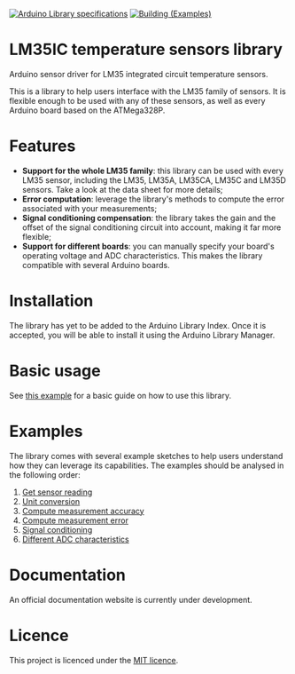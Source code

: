 [![Arduino Library specifications](https://github.com/MiguelLoureiro98/LM35IC/actions/workflows/lint.yml/badge.svg)](https://github.com/MiguelLoureiro98/LM35IC/actions/workflows/lint.yml)  [![Building (Examples)](https://github.com/MiguelLoureiro98/LM35IC/actions/workflows/examples.yml/badge.svg)](https://github.com/MiguelLoureiro98/LM35IC/actions/workflows/examples.yml)

# LM35IC temperature sensors library

Arduino sensor driver for LM35 integrated circuit temperature sensors. 

This is a library to help users interface with the LM35 family of sensors.
It is flexible enough to be used with any of these sensors, as well as every Arduino board based on the ATMega328P.

# Features

- **Support for the whole LM35 family**: this library can be used with every LM35 sensor, including the LM35, LM35A, LM35CA, LM35C and LM35D sensors. Take a look at the data sheet for more details;
- **Error computation**: leverage the library's methods to compute the error associated with your measurements;
- **Signal conditioning compensation**: the library takes the gain and the offset of the signal conditioning circuit into account, making it far more flexible;
- **Support for different boards**: you can manually specify your board's operating voltage and ADC characteristics. This makes the library compatible with several Arduino boards.

# Installation

The library has yet to be added to the Arduino Library Index. Once it is accepted, you will be able to install it using the Arduino Library Manager.

# Basic usage

See [this example](examples/basics.ino) for a basic guide on how to use this library.

# Examples

The library comes with several example sketches to help users understand how they can leverage its capabilities. The examples should be analysed in the following order:

1. [Get sensor reading](examples/basics.ino)
2. [Unit conversion](examples/unit_conversion.ino)
3. [Compute measurement accuracy](examples/compute_accuracy.ino)
4. [Compute measurement error](examples/compute_error.ino)
5. [Signal conditioning](examples/signal_conditioning.ino)
6. [Different ADC characteristics](examples/different_ADC.ino)

# Documentation

An official documentation website is currently under development.

# Licence

This project is licenced under the [MIT licence](LICENSE).
